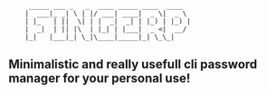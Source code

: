 ```
     _____ ___ _   _  ____ _____ ____  ____
    |  ___|_ _| \ | |/ ___| ____|  _ \|  _ \
    | |_   | ||  \| | |  _|  _| | |_) | |_) |
    |  _|  | || |\  | |_| | |___|  _ <|  __/
    |_|   |___|_| \_|\____|_____|_| \_\_|

```
## Minimalistic and really usefull cli password manager for your personal use!


